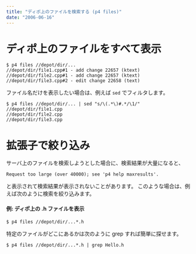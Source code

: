 ```yaml
---
title: "ディポ上のファイルを検索する (p4 files)"
date: "2006-06-16"
---
```


ディポ上のファイルをすべて表示
====

```
$ p4 files //depot/dir/...
//depot/dir/file1.cpp#1 - add change 22657 (ktext)
//depot/dir/file2.cpp#1 - add change 22657 (ktext)
//depot/dir/file3.cpp#2 - edit change 22658 (text)
```

ファイル名だけを表示したい場合は、例えば `sed` でフィルタします。

```
$ p4 files //depot/dir/... | sed "s/\(.*\)#.*/\1/"
//depot/dir/file1.cpp
//depot/dir/file2.cpp
//depot/dir/file3.cpp
```

拡張子で絞り込み
====
サーバ上のファイルを検索しようとした場合に、検索結果が大量になると、

```
Request too large (over 40000); see 'p4 help maxresults'.
```

と表示されて検索結果が表示されないことがあります。
このような場合は、例えば次のように検索を絞り込みます。

#### 例: ディポ上の .h ファイルを表示
```
$ p4 files //depot/dir/...*.h
```

特定のファイルがどこにあるかは次のように grep すれば簡単に探せます。 

```
$ p4 files //depot/dir/...*.h | grep Hello.h
```

